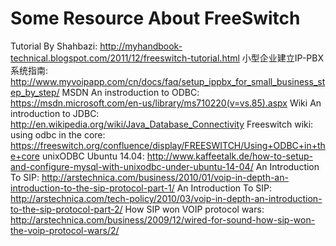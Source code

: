 # Some Resource About FreeSwitch
Tutorial By Shahbazi: http://myhandbook-technical.blogspot.com/2011/12/freeswitch-tutorial.html
小型企业建立IP-PBX系统指南: http://www.myvoipapp.com/cn/docs/faq/setup_ippbx_for_small_business_step_by_step/
MSDN An instroduction to ODBC: https://msdn.microsoft.com/en-us/library/ms710220(v=vs.85).aspx
Wiki An introduction to JDBC: http://en.wikipedia.org/wiki/Java_Database_Connectivity
Freeswitch wiki: using odbc in the core: https://freeswitch.org/confluence/display/FREESWITCH/Using+ODBC+in+the+core
unixODBC Ubuntu 14.04: http://www.kaffeetalk.de/how-to-setup-and-configure-mysql-with-unixodbc-under-ubuntu-14-04/
An Introduction To SIP: http://arstechnica.com/business/2010/01/voip-in-depth-an-introduction-to-the-sip-protocol-part-1/
An Introduction To SIP: http://arstechnica.com/tech-policy/2010/03/voip-in-depth-an-introduction-to-the-sip-protocol-part-2/
How SIP won VOIP protocol wars: http://arstechnica.com/business/2009/12/wired-for-sound-how-sip-won-the-voip-protocol-wars/2/
